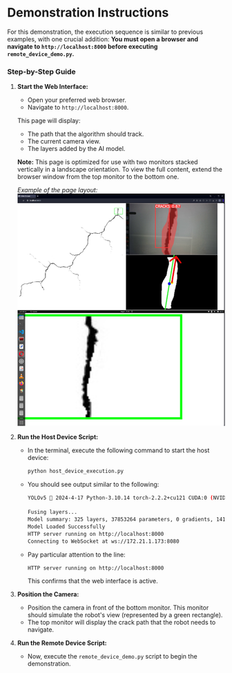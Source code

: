 # Demonstration Instructions

For this demonstration, the execution sequence is similar to previous examples, with one crucial addition: **You must open a browser and navigate to `http://localhost:8000` before executing `remote_device_demo.py`.**

### Step-by-Step Guide

1. **Start the Web Interface:**
   - Open your preferred web browser.
   - Navigate to `http://localhost:8000`.
   
   This page will display:
   - The path that the algorithm should track.
   - The current camera view.
   - The layers added by the AI model.

   **Note:** This page is optimized for use with two monitors stacked vertically in a landscape orientation. To view the full content, extend the browser window from the top monitor to the bottom one.

   *Example of the page layout:*
   ![Example Page Layout](/etc/localhost_view_example.png)

2. **Run the Host Device Script:**
   - In the terminal, execute the following command to start the host device:
     ```bash
     python host_device_execution.py
     ```

   - You should see output similar to the following:
     ```bash
     YOLOv5 🚀 2024-4-17 Python-3.10.14 torch-2.2.2+cu121 CUDA:0 (NVIDIA GeForce RTX 2060, 5918MiB)
     
     Fusing layers...
     Model summary: 325 layers, 37853264 parameters, 0 gradients, 141.9 GFLOPs
     Model Loaded Successfully
     HTTP server running on http://localhost:8000
     Connecting to WebSocket at ws://172.21.1.173:8080
     ```

   - Pay particular attention to the line:
     ```plaintext
     HTTP server running on http://localhost:8000
     ```
     This confirms that the web interface is active.

3. **Position the Camera:**
   - Position the camera in front of the bottom monitor. This monitor should simulate the robot's view (represented by a green rectangle).
   - The top monitor will display the crack path that the robot needs to navigate.

4. **Run the Remote Device Script:**
   - Now, execute the `remote_device_demo.py` script to begin the demonstration.

